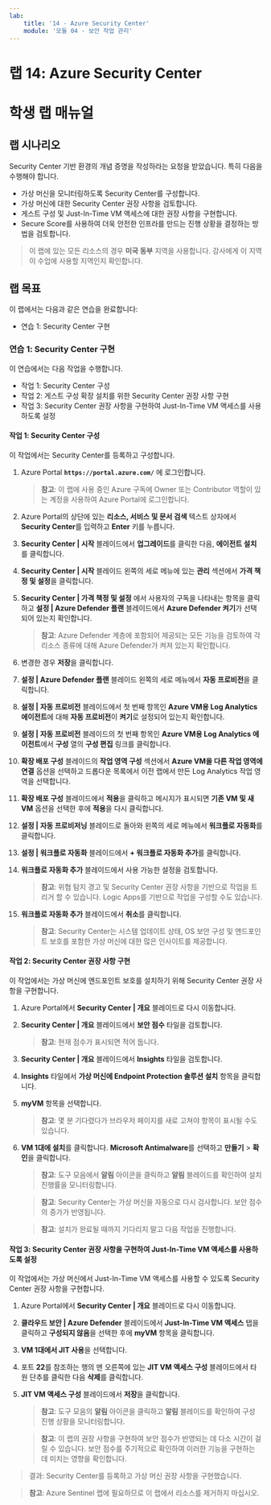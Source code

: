 ```yaml
---
lab:
    title: '14 - Azure Security Center'
    module: '모듈 04 - 보안 작업 관리'
---
```


# 랩 14: Azure Security Center
# 학생 랩 매뉴얼

## 랩 시나리오

Security Center 기반 환경의 개념 증명을 작성하라는 요청을 받았습니다. 특히 다음을 수행해야 합니다.

- 가상 머신을 모니터링하도록 Security Center를 구성합니다.
- 가상 머신에 대한 Security Center 권장 사항을 검토합니다.
- 게스트 구성 및 Just-In-Time VM 액세스에 대한 권장 사항을 구현합니다. 
- Secure Score를 사용하여 더욱 안전한 인프라를 만드는 진행 상황을 결정하는 방법을 검토합니다.

> 이 랩에 있는 모든 리소스의 경우 **미국 동부** 지역을 사용합니다. 강사에게 이 지역이 수업에 사용할 지역인지 확인합니다. 

## 랩 목표

이 랩에서는 다음과 같은 연습을 완료합니다:

- 연습 1: Security Center 구현

### 연습 1: Security Center 구현

이 연습에서는 다음 작업을 수행합니다.

- 작업 1: Security Center 구성
- 작업 2: 게스트 구성 확장 설치를 위한 Security Center 권장 사항 구현
- 작업 3: Security Center 권장 사항을 구현하여 Just-In-Time VM 액세스를 사용하도록 설정

#### 작업 1: Security Center 구성

이 작업에서는 Security Center를 등록하고 구성합니다.

1. Azure Portal **`https://portal.azure.com/`** 에 로그인합니다.

    >**참고**: 이 랩에 사용 중인 Azure 구독에 Owner 또는 Contributor 역할이 있는 계정을 사용하여 Azure Portal에 로그인합니다.

1. Azure Portal의 상단에 있는 **리소스, 서비스 및 문서 검색** 텍스트 상자에서 **Security Center**를 입력하고 **Enter** 키를 누릅니다.

1. **Security Center \| 시작** 블레이드에서 **업그레이드**를 클릭한 다음, **에이전트 설치**를 클릭합니다.
     
1. **Security Center \| 시작** 블레이드 왼쪽의 세로 메뉴에 있는 **관리** 섹션에서 **가격 책정 및 설정**을 클릭합니다.

1. **Security Center \| 가격 책정 및 설정** 에서 사용자의 구독을 나타내는 항목을 클릭하고 **설정 \| Azure Defender 플랜** 블레이드에서 **Azure Defender 켜기**가 선택되어 있는지 확인합니다. 

    >**참고**: Azure Defender 계층에 포함되어 제공되는 모든 기능을 검토하여 각 리소스 종류에 대해 Azure Defender가 켜져 있는지 확인합니다. 

1. 변경한 경우 **저장**을 클릭합니다.

1. **설정 \| Azure Defender 플랜** 블레이드 왼쪽의 세로 메뉴에서 **자동 프로비전**을 클릭합니다.

1. **설정 \| 자동 프로비전** 블레이드에서 첫 번째 항목인 **Azure VM용 Log Analytics 에이전트**에 대해 **자동 프로비전**이 **켜기**로 설정되어 있는지 확인합니다. 

1. **설정 \| 자동 프로비전** 블레이드의 첫 번째 항목인 **Azure VM용 Log Analytics 에이전트**에서 **구성** 열의 **구성 편집** 링크를 클릭합니다. 

1. **확장 배포 구성** 블레이드의 **작업 영역 구성** 섹션에서 **Azure VM을 다른 작업 영역에 연결** 옵션을 선택하고 드롭다운 목록에서 이전 랩에서 만든 Log Analytics 작업 영역을 선택합니다. 

1. **확장 배포 구성** 블레이드에서 **적용**을 클릭하고 메시지가 표시되면 **기존 VM 및 새 VM** 옵션을 선택한 후에 **적용**을 다시 클릭합니다.

1. **설정 \| 자동 프로비저닝** 블레이드로 돌아와 왼쪽의 세로 메뉴에서 **워크플로 자동화**를 클릭합니다.

1. **설정 \| 워크플로 자동화** 블레이드에서 **+ 워크플로 자동화 추가**를 클릭합니다.

1. **워크플로 자동화 추가** 블레이드에서 사용 가능한 설정을 검토합니다. 

    >**참고**: 위협 탐지 경고 및 Security Center 권장 사항을 기반으로 작업을 트리거 할 수 있습니다. Logic Apps를 기반으로 작업을 구성할 수도 있습니다. 

1. **워크플로 자동화 추가** 블레이드에서 **취소**를 클릭합니다.

    >**참고**: Security Center는 시스템 업데이트 상태, OS 보안 구성 및 엔드포인트 보호를 포함한 가상 머신에 대한 많은 인사이트를 제공합니다.

#### 작업 2: Security Center 권장 사항 구현

이 작업에서는 가상 머신에 엔드포인트 보호를 설치하기 위해 Security Center 권장 사항을 구현합니다. 

1. Azure Portal에서 **Security Center \| 개요** 블레이드로 다시 이동합니다. 

1. **Security Center \| 개요** 블레이드에서 **보안 점수** 타일을 검토합니다.

    >**참고**: 현재 점수가 표시되면 적어 둡니다.

1. **Security Center \| 개요** 블레이드에서 **Insights** 타일을 검토합니다.

1. **Insights** 타일에서 **가상 머신에 Endpoint Protection 솔루션 설치** 항목을 클릭합니다.

1. **myVM** 항목을 선택합니다.

    >**참고**: 몇 분 기다렸다가 브라우저 페이지를 새로 고쳐야 항목이 표시될 수도 있습니다.
    
1. **VM 1대에 설치**를 클릭합니다. **Microsoft Antimalware**를 선택하고 **만들기** > **확인**을 클릭합니다.

    >**참고**: 도구 모음에서 **알림** 아이콘을 클릭하고 **알림** 블레이드를 확인하여 설치 진행률을 모니터링합니다. 

    >**참고**: Security Center는 가상 머신을 자동으로 다시 검사합니다. 보안 점수의 증가가 반영됩니다.

    >**참고**: 설치가 완료될 때까지 기다리지 말고 다음 작업을 진행합니다. 

#### 작업 3: Security Center 권장 사항을 구현하여 Just-In-Time VM 액세스를 사용하도록 설정

이 작업에서는 가상 머신에서 Just-In-Time VM 액세스를 사용할 수 있도록 Security Center 권장 사항을 구현합니다. 

1. Azure Portal에서 **Security Center \| 개요** 블레이드로 다시 이동합니다. 

1. **클라우드 보안 \| Azure Defender** 블레이드에서 **Just-In-Time VM 액세스** 탭을 클릭하고 **구성되지 않음**을 선택한 후에 **myVM** 항목을 클릭합니다.

1. **VM 1대에서 JIT 사용**을 선택합니다.

1. 포트 **22**를 참조하는 행의 맨 오른쪽에 있는 **JIT VM 액세스 구성** 블레이드에서 타원 단추를 클릭한 다음 **삭제**를 클릭합니다.

1. **JIT VM 액세스 구성** 블레이드에서 **저장**을 클릭합니다.

    >**참고**: 도구 모음의 **알림** 아이콘을 클릭하고 **알림** 블레이드를 확인하여 구성 진행 상황을 모니터링합니다. 

    >**참고**: 이 랩의 권장 사항을 구현하여 보안 점수가 반영되는 데 다소 시간이 걸릴 수 있습니다. 보안 점수를 주기적으로 확인하여 이러한 기능을 구현하는 데 미치는 영향을 확인합니다. 

> 결과: Security Center를 등록하고 가상 머신 권장 사항을 구현했습니다. 


>**참고**: Azure Sentinel 랩에 필요하므로 이 랩에서 리소스를 제거하지 마십시오.
